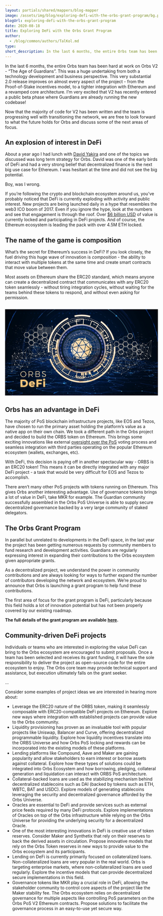 ```yaml
---
layout: partials/shared/mappers/blog-mapper
image: /assets/img/blog/exploring-defi-with-the-orbs-grant-program/bg.png
blogUrl: exploring-defi-with-the-orbs-grant-program
date: 2020-08-18
title: Exploring DeFi with the Orbs Grant Program
author:
  - /blog/common/authors/TalKol.md
type:
short_description: In the last 6 months, the entire Orbs team has been hard at work on Orbs V2 - “The Age of Guardians”. This was a huge undertaking from both a technology development and business perspective. This very substantial 2.0 release improves on almost every aspect of the project - from the Proof-of-Stake incentives model, to a tighter integration with Ethereum and a revamped core architecture. I’m very excited that V2 has recently entered a public beta phase where Guardians are already running the new codebase!
---
```


In the last 6 months, the entire Orbs team has been hard at work on Orbs V2 - “The Age of Guardians”. This was a huge undertaking from both a technology development and business perspective. This very substantial 2.0 release improves on almost every aspect of the project - from the Proof-of-Stake incentives model, to a tighter integration with Ethereum and a revamped core architecture. I’m very excited that V2 has recently entered a public beta phase where Guardians are already running the new codebase!

Now that the majority of code for V2 has been written and the team is progressing well with transitioning the network, we are free to look forward to what the future holds for Orbs and discuss some of the next areas of focus.

## An explosion of interest in DeFi

About a year ago I had lunch with [David Yakira](https://twitter.com/davidyakira) and one of the topics we discussed was long term strategy for Orbs. David was one of the early birds of DeFi and had a very strong belief that decentralized finance is the next big use case for Ethereum. I was hesitant at the time and did not see the big potential.

Boy, was I wrong.

If you’re following the crypto and blockchain ecosystem around us, you’ve probably noticed that DeFi is currently exploding with activity and public interest. New projects are being launched daily in a hype that resembles the web3 ICO boom of 2017. Even if you ignore the hype, look at the numbers and see that engagement is through the roof. Over [$6 billion USD](https://defipulse.com/) of value is currently locked and participating in DeFi projects. And of course, the Ethereum ecosystem is leading the pack with over 4.5M ETH locked.

## The name of the game is composition

What’s the secret for Ethereum’s success in DeFi? If you look closely, the fuel driving this huge wave of innovation is _composition_ - the ability to interact with multiple tokens at the same time and create smart contracts that move value between them.

Most assets on Ethereum share the ERC20 standard, which means anyone can create a decentralized contract that communicates with any ERC20 token seamlessly - without tiring integration cycles, without waiting for the teams behind these tokens to respond, and without even asking for permission.

## ![](/assets/img/blog/exploring-defi-with-the-orbs-grant-program/orbs-defi-1030x579.jpeg)

## Orbs has an advantage in DeFi

The majority of PoS blockchain infrastructure projects, like EOS and Tezos, have chosen to run the primary asset holding the platform’s value as a native app on their own chain. We took a different path in the Orbs project and decided to build the ORBS token on Ethereum. This brings some exciting innovations like external [oversight over the PoS](https://www.orbs.com/pos-external-oversight/) voting process and seamless integration with third parties operating on the popular Ethereum ecosystem (wallets, exchanges, etc).

With DeFi, this decision is paying off in another spectacular way - ORBS is an ERC20 token! This means it can be directly integrated with any major DeFi project - a task that would be very difficult for EOS and Tezos to accomplish.

There aren’t many other PoS projects with tokens running on Ethereum. This gives Orbs another interesting advantage. Use of governance tokens brings a lot of value in DeFi, take MKR for example. The Guardian community successfully assembled in the Orbs PoS Universe is able to supply secure decentralized governance backed by a very large community of staked delegators.

## The Orbs Grant Program

In parallel but unrelated to developments in the DeFi space, in the last year the project has been getting numerous requests by community members to fund research and development activities. Guardians are regularly expressing interest in expanding their contributions to the Orbs ecosystem given appropriate grants.

As a decentralized project, we understand the power in community contributions and are always looking for ways to further expand the number of contributors developing the network and ecosystem. We’re proud to announce that Orbs is launching a grant program to help fund these contributions.

The first area of focus for the grant program is DeFi, particularly because this field holds a lot of innovation potential but has not been properly covered by our existing roadmap.

**The full details of the grant program are available** [**here**](https://www.orbs.com/white-papers/orbs-grant-program-2/)**.**

## Community-driven DeFi projects

Individuals or teams who are interested in exploring the value DeFi can bring to the Orbs ecosystem are encouraged to submit proposals. Once a team has been selected and receives its grant funding, it will have the sole responsibility to deliver the project as open-source code for the entire ecosystem to enjoy. The Orbs core team may provide technical support and assistance, but execution ultimately falls on the grant seeker.

...

Consider some examples of project ideas we are interested in hearing more about:

- Leverage the ERC20 nature of the ORBS token, making it seamlessly composable with ERC20-compatible DeFi projects on Ethereum. Explore new ways where integration with established projects can provide value to the Orbs community.
- Liquidity provisioning has proven as an invaluable tool with popular projects like Uniswap, Balancer and Curve, offering decentralized programmable liquidity. Explore how liquidity incentives translate into the ORBS Universe and how Orbs PoS locking and rewards can be incorporated into the existing models of these platforms.
- Lending platforms like Compound, Aave and Maker are gaining popularity and allow stakeholders to earn interest or borrow assets against collateral. Explore how these types of solutions could be integrated into Orbs Ecosystem and how borrowing, pledging, collateral generation and liquidation can interact with ORBS PoS architecture.
- Collateral-backed loans are used as the stabilizing mechanism behind decentralized stablecoins such as DAI (backed by tokens such as ETH, WBTC, BAT and USDC). Explore models of generating stablecoins leveraging the security and decentralized governance afforded by the Orbs Universe.
- Oracles are essential to DeFi and provide services such as external price feeds required by many DeFi protocols. Explore implementations of Oracles on top of the Orbs infrastructure while relying on the Orbs Universe for providing the underlying security for a decentralized Oracle.
- One of the most interesting innovations in DeFi is creative use of token reserves. Consider Maker and Synthetix that rely on their reserves to back the derived assets in circulation. Propose innovative models that rely on the Orbs Token reserves in new ways to provide value to the Orbs ecosystem and its participants.
- Lending on DeFi is currently primarily focused on collateralized loans. Non-collateralized loans are very popular in the real world. Orbs is targeting enterprise markets, where non-collateralized loans are used regularly. Explore the incentive models that can provide decentralized secure implementations in this field.
- Governance tokens like MKR play a crucial role in DeFi, allowing the stakeholder community to control core aspects of the project like the Maker stability fee. The Orbs ecosystem relies on decentralized governance for multiple aspects like controlling PoS parameters on the Orbs PoS V2 Ethereum contracts. Propose solutions to facilitate the governance process in an easy-to-use yet secure way.
